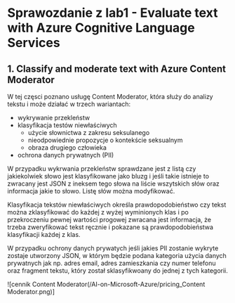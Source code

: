 # Sprawozdanie z lab1 - Evaluate text with Azure Cognitive Language Services

## 1. Classify and moderate text with Azure Content Moderator
W tej częsci poznano usługę Content Moderator, która służy do analizy tekstu i może działać w trzech wariantach:
- wykrywanie przekleństw
- klasyfikacja testów niewłaściwych
  * użycie słownictwa z zakresu seksulanego
  * nieodpowiednie propozycje o kontekście seksualnym
  * obraza drugiego człowieka
- ochrona danych prywatnych (PII)

W przypadku wykrwania przekleństw sprawdzane jest z listą czy jakiekolwiek słowo jest klasyfikowane jako bluzg i jeśli takie istnieje to zwracany jest JSON z ineksem tego słowa na liście wszytskich słów oraz informacja jakie to słowo. Listę słów można modyfikować.

Klasyfikacja tekstów niewłaściwych określa prawdopodobieństwo czy tekst można zklasyfikować do każdej z wyżej wyminionych klas i po przekroczeniu pewnej wartości progowej zwracana jest informacja, że trzeba zweryfikować tekst ręcznie i pokazane są prawdopodobieństwa klasyfikacji każdej z klas.

W przypadku ochrony danych prywatych jeśli jakies PII zostanie wykryte zostaje utworzony JSON, w którym będzie podana kategoria użycia danych prywatnych jak np. adres email, adres zamieszkania czy numer telefonu oraz fragment tekstu, który został sklasyfikwoany do jednej z tych kategorii.

![cennik Content Moderator(/AI-on-Microsoft-Azure/pricing_Content Moderator.png)]
